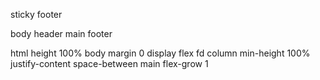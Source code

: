sticky footer

body 
header
main
footer

html height 100%
body margin 0 display flex fd column min-height 100% justify-content space-between
main flex-grow 1

